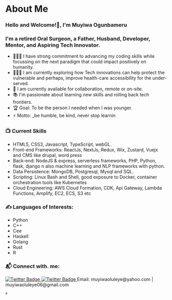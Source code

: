 #                      About Me

### Hello and Welcome!👋, I'm Muyiwa Ogunbameru

### I'm a retired Oral Surgeon, a Father, Husband, Developer, Mentor, and Aspiring Tech Innovator.
- 👨🏽‍🎓 I have strong commitment to advancing my coding skills while focussing on the next paradigm that could impact positively on humanity.
-  👨🏽‍🎓 I am currently exploring how Tech innovations can help protect the vulnerable and perhaps, improve health-care accessibility for the under-served.
- 🌱 I am currently available for collaboration, remote or on-site.
- 📚 I'm passionate about learning new skills and rolling back tech frontiers.
- 🏆 Goal: To be the person I needed when I was younger.
- ⚡ Motto: _be humble, be  kind, never stop learnin

### 📺 Current Skills
<!-- Skills-->
- HTML5, CSS3, Javascript, TypeScript, webGL.
- Front-end Frameworks: ReactJs, NextJs, Redux, Wix, Zustard, Vuejx and CMS like drupal, word press
- Back-end: NodeJS & express, serverless frameworks, PHP, Python, flask, django n also machine learning and NLP frameworks with python.
- Data Persistence: MongoDB, Postgresql, Mysql and SQL.
- Scripting: Linux Bash and Shell, good exposure to Docker, container orchestration tools like Kubernetes
- Cloud Engineering: AWS Cloud Formation, CDK, Api Gateway, Lambda Functions, Amplify, EC2, ECS, S3 etc

### ✍️ Languages of Interests:
<!-- Languages -->
- Python
- C++
- Cee
- Haskell
- Golang
- Rust
- R

### 📬 Connect with. me:
<a href="https://twitter.com/MGunbamz">
<img src="https://img.shields.io/badge/Twitter-blue" alt="Twitter Badge"/>
</a>
<a href="https://twitter.com/MGunbamz">
<img src="https://img.shields.io/badge/LinkedIn-blue" alt="Twitter Badge"/>
</a>
<span>  Email: muyiwaoluleye@yahoo.com | muyiwaoluleye06@gmail.com</span>
<br />

⁵
